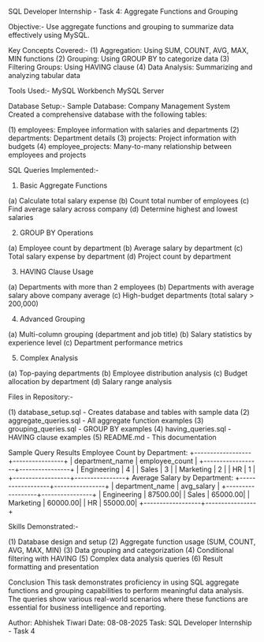SQL Developer Internship - Task 4: Aggregate Functions and Grouping

Objective:-
Use aggregate functions and grouping to summarize data effectively using MySQL.

Key Concepts Covered:-
(1) Aggregation: Using SUM, COUNT, AVG, MAX, MIN functions
(2) Grouping: Using GROUP BY to categorize data
(3) Filtering Groups: Using HAVING clause
(4) Data Analysis: Summarizing and analyzing tabular data

Tools Used:-
  MySQL Workbench
  MySQL Server

Database Setup:-
 Sample Database: Company Management System
   Created a comprehensive database with the following tables:

(1) employees: Employee information with salaries and departments
(2) departments: Department details
(3) projects: Project information with budgets
(4) employee_projects: Many-to-many relationship between employees and projects

SQL Queries Implemented:-
1. Basic Aggregate Functions

 (a) Calculate total salary expense
 (b) Count total number of employees
 (c) Find average salary across company
 (d) Determine highest and lowest salaries

2. GROUP BY Operations

 (a) Employee count by department
 (b) Average salary by department
 (c) Total salary expense by department
 (d) Project count by department

3. HAVING Clause Usage

 (a) Departments with more than 2 employees
 (b) Departments with average salary above company average
 (c) High-budget departments (total salary > 200,000)

4. Advanced Grouping

(a) Multi-column grouping (department and job title)
(b) Salary statistics by experience level
(c) Department performance metrics

5. Complex Analysis

(a) Top-paying departments
(b) Employee distribution analysis
(c) Budget allocation by department
(d) Salary range analysis

Files in Repository:-

(1) database_setup.sql - Creates database and tables with sample data
(2) aggregate_queries.sql - All aggregate function examples
(3) grouping_queries.sql - GROUP BY examples
(4) having_queries.sql - HAVING clause examples
(5) README.md - This documentation



Sample Query Results
Employee Count by Department:
+------------------+----------------+
| department_name  | employee_count |
+------------------+----------------+
| Engineering      |              4 |
| Sales            |              3 |
| Marketing        |              2 |
| HR               |              1 |
+------------------+----------------+
Average Salary by Department:
+------------------+----------------+
| department_name  | avg_salary     |
+------------------+----------------+
| Engineering      |        87500.00|
| Sales            |        65000.00|
| Marketing        |        60000.00|
| HR               |        55000.00|
+------------------+----------------+

Skills Demonstrated:-

(1) Database design and setup
(2) Aggregate function usage (SUM, COUNT, AVG, MAX, MIN)
(3) Data grouping and categorization
(4) Conditional filtering with HAVING
(5) Complex data analysis queries
(6) Result formatting and presentation

Conclusion
This task demonstrates proficiency in using SQL aggregate functions and grouping capabilities to perform meaningful data analysis. The queries show various real-world scenarios where these functions are essential for business intelligence and reporting.

Author: Abhishek Tiwari
Date: 08-08-2025
Task: SQL Developer Internship - Task 4